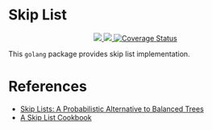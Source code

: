 # Skip List
<p align="center">
  <a href="https://github.com/go-ds/skiplist/actions?query=workflow%3ASecurity">
    <img src="https://img.shields.io/github/workflow/status/go-ds/skiplist/Security?label=%F0%9F%94%91%20gosec&style=flat&color=75C46B">
  </a>
  <a href="https://github.com/go-ds/skiplist/actions?query=workflow%3ATest">
    <img src="https://img.shields.io/github/workflow/status/go-ds/skiplist/Test?label=%F0%9F%A7%AA%20tests&style=flat&color=75C46B">
  </a>
  <a href='https://coveralls.io/github/go-ds/skiplist'>
    <img src='https://coveralls.io/repos/github/go-ds/skiplist/badge.svg' alt='Coverage Status' />
  </a>
</p>

This `golang` package provides skip list implementation.

# References
- [Skip Lists: A Probabilistic Alternative to Balanced Trees](http://citeseerx.ist.psu.edu/viewdoc/summary?doi=10.1.1.117.6383)
- [A Skip List Cookbook](http://citeseerx.ist.psu.edu/viewdoc/summary?doi=10.1.1.17.524)
